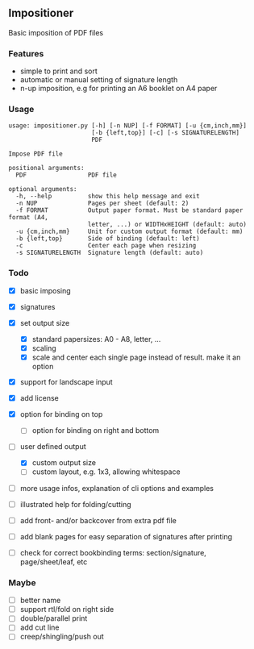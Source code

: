 ## Impositioner

Basic imposition of PDF files

### Features

- simple to print and sort
- automatic or manual setting of signature length
- n-up imposition, e.g for printing an A6 booklet on A4 paper

### Usage

```
usage: impositioner.py [-h] [-n NUP] [-f FORMAT] [-u {cm,inch,mm}]
                       [-b {left,top}] [-c] [-s SIGNATURELENGTH]
                       PDF

Impose PDF file

positional arguments:
  PDF                 PDF file

optional arguments:
  -h, --help          show this help message and exit
  -n NUP              Pages per sheet (default: 2)
  -f FORMAT           Output paper format. Must be standard paper format (A4,
                      letter, ...) or WIDTHxHEIGHT (default: auto)
  -u {cm,inch,mm}     Unit for custom output format (default: mm)
  -b {left,top}       Side of binding (default: left)
  -c                  Center each page when resizing
  -s SIGNATURELENGTH  Signature length (default: auto)
```

### Todo

- [x] basic imposing
- [x] signatures
- [x] set output size
  - [x] standard papersizes: A0 - A8, letter, ...
  - [x] scaling
  - [x] scale and center each single page instead of result. make it an option
- [x] support for landscape input
- [x] add license
- [x] option for binding on top
  - [ ] option for binding on right and bottom
- [ ] user defined output
  - [x] custom output size
  - [ ] custom layout, e.g. 1x3, allowing whitespace
- [ ] more usage infos, explanation of cli options and examples
- [ ] illustrated help for folding/cutting
- [ ] add front- and/or backcover from extra pdf file
- [ ] add blank pages for easy separation of signatures after printing
- [ ] check for correct bookbinding terms: section/signature, page/sheet/leaf, etc


### Maybe

- [ ] better name
- [ ] support rtl/fold on right side
- [ ] double/parallel print
- [ ] add cut line
- [ ] creep/shingling/push out
